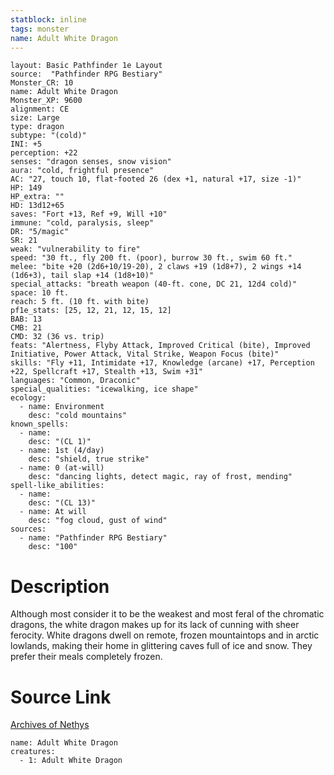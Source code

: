 ```yaml
---
statblock: inline
tags: monster
name: Adult White Dragon
---
```

```statblock
layout: Basic Pathfinder 1e Layout
source:  "Pathfinder RPG Bestiary"
Monster_CR: 10
name: Adult White Dragon
Monster_XP: 9600
alignment: CE
size: Large
type: dragon
subtype: "(cold)"
INI: +5
perception: +22
senses: "dragon senses, snow vision"
aura: "cold, frightful presence"
AC: "27, touch 10, flat-footed 26 (dex +1, natural +17, size -1)"
HP: 149
HP_extra: ""
HD: 13d12+65
saves: "Fort +13, Ref +9, Will +10"
immune: "cold, paralysis, sleep"
DR: "5/magic"
SR: 21
weak: "vulnerability to fire"
speed: "30 ft., fly 200 ft. (poor), burrow 30 ft., swim 60 ft."
melee: "bite +20 (2d6+10/19-20), 2 claws +19 (1d8+7), 2 wings +14 (1d6+3), tail slap +14 (1d8+10)"
special_attacks: "breath weapon (40-ft. cone, DC 21, 12d4 cold)"
space: 10 ft.
reach: 5 ft. (10 ft. with bite)
pf1e_stats: [25, 12, 21, 12, 15, 12]
BAB: 13
CMB: 21
CMD: 32 (36 vs. trip)
feats: "Alertness, Flyby Attack, Improved Critical (bite), Improved Initiative, Power Attack, Vital Strike, Weapon Focus (bite)"
skills: "Fly +11, Intimidate +17, Knowledge (arcane) +17, Perception +22, Spellcraft +17, Stealth +13, Swim +31"
languages: "Common, Draconic"
special_qualities: "icewalking, ice shape"
ecology:
  - name: Environment
    desc: "cold mountains"
known_spells:
  - name:
    desc: "(CL 1)"
  - name: 1st (4/day)
    desc: "shield, true strike"
  - name: 0 (at-will)
    desc: "dancing lights, detect magic, ray of frost, mending"
spell-like_abilities:
  - name:
    desc: "(CL 13)"
  - name: At will
    desc: "fog cloud, gust of wind"
sources:
  - name: "Pathfinder RPG Bestiary"
    desc: "100"
```
# Description
Although most consider it to be the weakest and most feral of the chromatic dragons, the white dragon makes up for its lack of cunning with sheer ferocity. White dragons dwell on remote, frozen mountaintops and in arctic lowlands, making their home in glittering caves full of ice and snow. They prefer their meals completely frozen.
# Source Link
[Archives of Nethys](https://aonprd.com/MonsterDisplay.aspx?ItemName=Adult%20White%20Dragon)
```encounter-table
name: Adult White Dragon
creatures:
  - 1: Adult White Dragon
```
